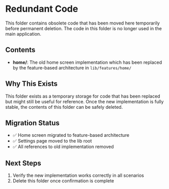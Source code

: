# Redundant Code

This folder contains obsolete code that has been moved here temporarily before permanent deletion. The code in this folder is no longer used in the main application.

## Contents

- **home/**: The old home screen implementation which has been replaced by the feature-based architecture in `lib/features/home/`

## Why This Exists

This folder exists as a temporary storage for code that has been replaced but might still be useful for reference. Once the new implementation is fully stable, the contents of this folder can be safely deleted.

## Migration Status

- ✅ Home screen migrated to feature-based architecture
- ✅ Settings page moved to the lib root
- ✅ All references to old implementation removed

## Next Steps

1. Verify the new implementation works correctly in all scenarios
2. Delete this folder once confirmation is complete
